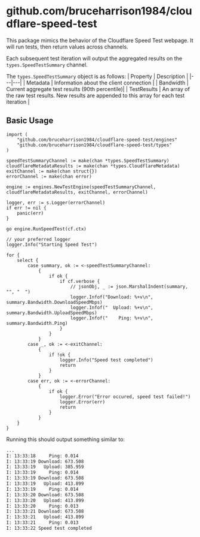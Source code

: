 # github.com/bruceharrison1984/cloudflare-speed-test

This package mimics the behavior of the Cloudflare Speed Test webpage. It will run tests, then return values across channels.

Each subsequent test iteration will output the aggregated results on the `types.SpeedTestSummary` channel.

The `types.SpeedTestSummary` object is as follows:
| Property | Description |
|---|---|
| Metadata | Information about the client connection |
| Bandwidth | Current aggregate test results (90th percentile)|
| TestResults | An array of the raw test results. New results are appended to this array for each test iteration |

## Basic Usage

```golang
import (
	"github.com/bruceharrison1984/cloudflare-speed-test/engines"
	"github.com/bruceharrison1984/cloudflare-speed-test/types"
)

speedTestSummaryChannel := make(chan *types.SpeedTestSummary)
cloudflareMetadataResults := make(chan *types.CloudflareMetadata)
exitChannel := make(chan struct{})
errorChannel := make(chan error)

engine := engines.NewTestEngine(speedTestSummaryChannel, cloudflareMetadataResults, exitChannel, errorChannel)

logger, err := s.Logger(errorChannel)
if err != nil {
    panic(err)
}

go engine.RunSpeedTest(cf.ctx)

// your preferred logger
logger.Info("Starting Speed Test")

for {
    select {
        case summary, ok := <-speedTestSummaryChannel:
            {
                if ok {
                    if cf.verbose {
                        // jsonObj, _ := json.MarshalIndent(summary, "", "  ")
                        logger.Infof("Download: %+v\n", summary.Bandwidth.DownloadSpeedMbps)
                        logger.Infof("  Upload: %+v\n", summary.Bandwidth.UploadSpeedMbps)
                        logger.Infof("    Ping: %+v\n", summary.Bandwidth.Ping)
                    }
                }
            }
        case _, ok := <-exitChannel:
            {
                if !ok {
                    logger.Info("Speed test completed")
                    return
                }
            }
        case err, ok := <-errorChannel:
            {
                if ok {
                    logger.Error("Error occured, speed test failed!")
                    logger.Error(err)
                    return
                }
            }
    }
}
```

Running this should output something similar to:

```sh
...
I: 13:33:18     Ping: 0.014
I: 13:33:19 Download: 673.508
I: 13:33:19   Upload: 385.959
I: 13:33:19     Ping: 0.014
I: 13:33:19 Download: 673.508
I: 13:33:19   Upload: 413.899
I: 13:33:19     Ping: 0.014
I: 13:33:20 Download: 673.508
I: 13:33:20   Upload: 413.899
I: 13:33:20     Ping: 0.013
I: 13:33:21 Download: 673.508
I: 13:33:21   Upload: 413.899
I: 13:33:21     Ping: 0.013
I: 13:33:22 Speed test completed
```
